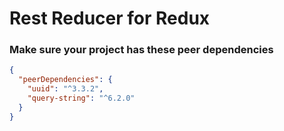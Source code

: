 # Rest Reducer for Redux

### Make sure your project has these peer dependencies
```json
{
  "peerDependencies": {
    "uuid": "^3.3.2",
    "query-string": "^6.2.0"
  }
}
```
